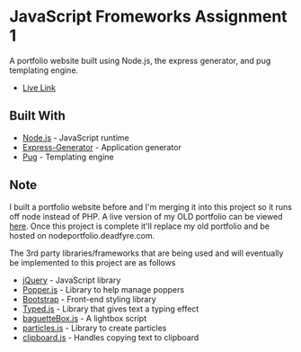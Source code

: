 # JavaScript Fromeworks Assignment 1

A portfolio website built using Node.js, the express generator, and pug templating engine.

* [Live Link](http://nodeportfolio.deadfyre.com/)

## Built With

* [Node.js](https://nodejs.org/) - JavaScript runtime
* [Express-Generator](https://www.npmjs.com/package/express-generator) - Application generator
* [Pug](https://pugjs.org/api/getting-started.html) - Templating engine

## Note

I built a portfolio website before and I'm merging it into this project so it runs off node instead of PHP.
A live version of my OLD portfolio can be viewed [here](https://portfolio.deadfyre.com/).
Once this project is complete it'll replace my old portfolio and be hosted on nodeportfolio.deadfyre.com.

The 3rd party libraries/frameworks that are being used and will eventually be implemented to this project are as follows
* [jQuery](https://jquery.com/) - JavaScript library
* [Popper.js](https://popper.js.org/) - Library to help manage poppers
* [Bootstrap](https://getbootstrap.com/) - Front-end styling library
* [Typed.js](https://mattboldt.com/demos/typed-js/) - Library that gives text a typing effect
* [baguetteBox.js](https://feimosi.github.io/baguetteBox.js/) - A lightbox script
* [particles.js](https://vincentgarreau.com/particles.js/) - Library to create particles
* [clipboard.js](https://clipboardjs.com/) - Handles copying text to clipboard